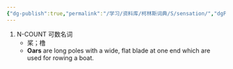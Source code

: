 ```yaml
---
{"dg-publish":true,"permalink":"/学习/资料库/柯林斯词典/S/sensation/","dgPassFrontmatter":true}
---
```


1. N-COUNT 可数名词
	- 桨；橹
	- **Oars** are long poles with a wide, flat blade at one end which are used for rowing a boat.